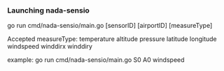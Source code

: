 ### Launching nada-sensio

go run cmd/nada-sensio/main.go  [sensorID] [airportID] [measureType]

Accepted measureType:
temperature
altitude
pressure
latitude
longitude
windspeed
winddirx
winddiry

example: go run cmd/nada-sensio/main.go S0 A0 windspeed 